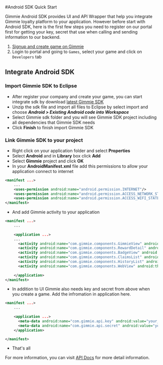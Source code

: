 #Android SDK Quick Start

Gimmie Android SDK provides UI and API Wrapper that help you integrate Gimmie loyalty platform to your application. 
However before start with Android SDK, here is the first few steps you need to register on our portal first for getting
your key, secret that use when calling and sending information to our backend.

1. [Signup and create game on Gimmie](https://portal.gimmieworld.com/games/new)
2. Login to portal and going to `Games`, select your game and click on `Developers` tab

## Integrate Android SDK

### Import Gimmie SDK to Eclipse

- After register your company and create your game, you can start integrate sdk by download [latest Gimmie SDK](http://gimmieworld.s3.amazonaws.com/sdk/gimmie-android-latest.zip)
- Unzip the sdk file and import all files to Eclipse by select import and choose ___Android > Existing Android code into Workspace___
- Select Gimmie sdk folder and you will see Gimmie SDK project including all dependencies that Gimmie SDK needs
- Click __Finish__ to finish import Gimmie SDK

### Link Gimmie SDK to your project

- Right click on your application folder and select __Properties__
- Select __Android__ and in __Library__ box click __Add__
- Select __Gimmie__ project and click __OK__
- In your __AndroidManifest.xml__ file add this permissions to allow your application connect to internet

```xml
<manifest ...>
    ...
    <uses-permission android:name="android.permission.INTERNET"/>
    <uses-permission android:name="android.permission.ACCESS_NETWORK_STATE"/>
    <uses-permission android:name="android.permission.ACCESS_WIFI_STATE" />
</manifest>
```

- And add Gimmie activity to your application

```xml
<manifest ...>
    ...
    
    <application ...>
    ...
      <activity android:name="com.gimmie.components.GimmieView" android:theme="@style/RewardCategoryPage" />
      <activity android:name="com.gimmie.components.RewardDetail" android:theme="@style/GimmieAppeaerance" />
      <activity android:name="com.gimmie.components.BadgeView" android:theme="@style/GimmieAppeaerance" />
      <activity android:name="com.gimmie.components.ClaimsList" android:theme="@style/GimmieAppeaerance" />
      <activity android:name="com.gimmie.components.HistoryList" android:theme="@style/GimmieAppeaerance" />
      <activity android:name="com.gimmie.components.WebView" android:theme="@style/GimmieAppeaerance" />
    
    </application>
</manifest>
```

- In addition to UI Gimmie also needs key and secret from above when you create a game. Add the infromation in application here.

```xml
<manifest ...>
    ...
    
    <application ...>
      <meta-data android:name="com.gimmie.api.key" android:value="your_game_key_from_portal" />
      <meta-data android:name="com.gimmie.api.secret" android:value="your_game_secret_from_portal" />
    </application>

</manifest>
```

- That's all

For more information, you can visit [API Docs](http://developer.gimmieworld.com/documentation/android/reference/packages.html) for more detail information.
